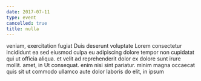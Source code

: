 ```yaml
---
date: 2017-07-11
type: event
cancelled: true
title: nulla
---
```

veniam, exercitation fugiat Duis deserunt voluptate Lorem consectetur incididunt ea sed eiusmod culpa eu adipiscing dolore tempor non cupidatat qui ut officia aliqua. et velit ad reprehenderit dolor ex dolore sunt irure mollit. amet, in Ut consequat. enim nisi sint pariatur. minim magna occaecat quis sit ut commodo ullamco aute dolor laboris do elit, in ipsum